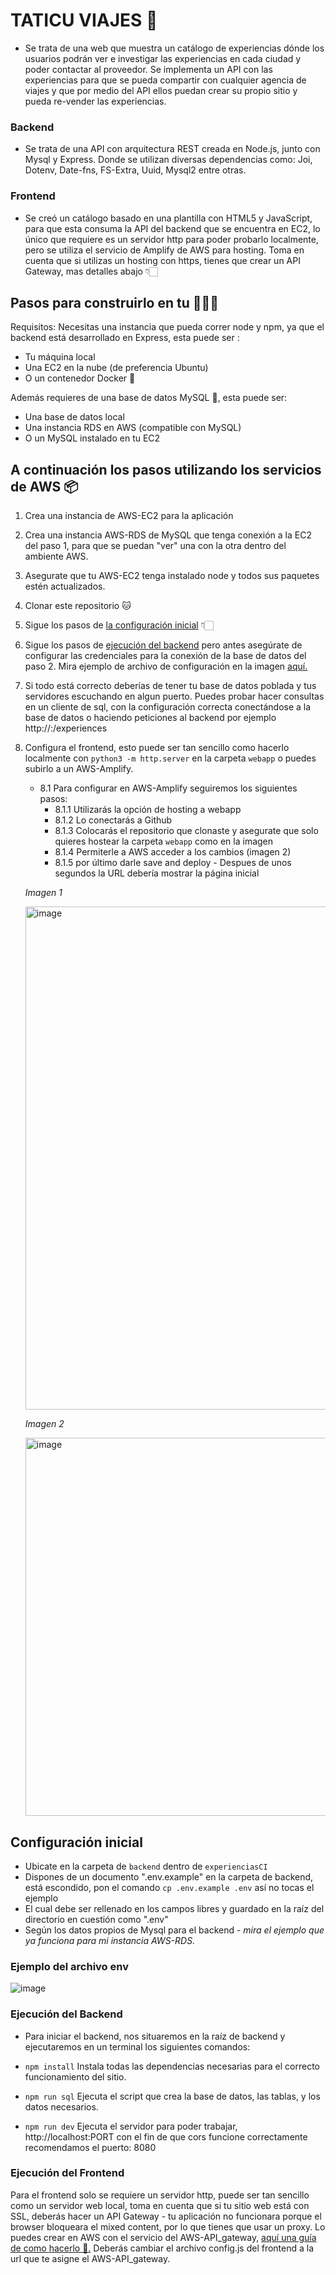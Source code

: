 # TATICU VIAJES 🐶


-   Se trata de una web que muestra un catálogo de experiencias dónde los usuarios podrán ver e investigar las experiencias en cada ciudad y poder contactar al proveedor. Se implementa un API con las experiencias para que se pueda compartir con cualquier agencia de viajes y que por medio del API ellos puedan crear su propio sitio y pueda re-vender las experiencias.

### Backend

-   Se trata de una API con arquitectura REST creada en Node.js, junto con Mysql y Express.
    Donde se utilizan diversas dependencias como: Joi, Dotenv, Date-fns, FS-Extra,  Uuid, Mysql2  entre otras.

### Frontend

- Se creó un catálogo basado en una plantilla con HTML5 y JavaScript, para que esta consuma la API del backend que se encuentra en EC2, lo único que requiere es un servidor http para poder probarlo localmente, pero se utiliza el servicio de Amplify de AWS para hosting. Toma en cuenta que si utilizas un hosting con  https, tienes que crear un API Gateway, mas detalles abajo 👇🏻

## Pasos para construirlo en tu 🧑🏻‍💻

Requisitos: Necesitas una instancia que pueda correr node y npm, ya que el backend está desarrollado en Express, esta puede ser :
- Tu máquina local
- Una EC2 en la nube (de preferencia Ubuntu)
- O un contenedor Docker 🐳

Además requieres de una base de datos MySQL 🐬, esta puede ser:
- Una base de datos local
- Una instancia RDS en AWS (compatible con MySQL) 
- O un MySQL instalado en tu EC2

## A continuación los pasos utilizando los servicios de AWS 📦

1. Crea una instancia de AWS-EC2 para la aplicación
2. Crea una instancia AWS-RDS de MySQL que tenga conexión a la EC2 del paso 1, para que se puedan "ver" una con la otra dentro del ambiente AWS.
3. Asegurate que tu AWS-EC2 tenga instalado node y todos sus paquetes estén actualizados.
4. Clonar este repositorio 🐱
5. Sigue los pasos de [la configuración inicial](https://github.com/fatimaavila/experienciasCI#configuraci%C3%B3n-inicial) 👇🏻
6. Sigue los pasos de [ejecución del backend](https://github.com/fatimaavila/experienciasCI#ejecuci%C3%B3n-del-backend) pero antes asegúrate de configurar las credenciales para la conexión de la base de datos del paso 2. Mira ejemplo de archivo de configuración en la imagen [aquí.](https://github.com/fatimaavila/experienciasCI/tree/master#ejemplo-del-archivo-env)
7. Si todo está correcto deberías de tener tu base de datos poblada y tus servidores escuchando en algun puerto. Puedes probar hacer consultas en un cliente de sql, con la configuración correcta conectándose a la base de datos o haciendo peticiones al backend por ejemplo http://<ip>:<puerto>/experiences
8. Configura el frontend, esto puede ser tan sencillo como hacerlo localmente con `python3 -m http.server` en la carpeta `webapp` o puedes subirlo a un AWS-Amplify.
   - 8.1 Para configurar en AWS-Amplify seguiremos los siguientes pasos:
      - 8.1.1 Utilizarás la opción de hosting a webapp
      - 8.1.2 Lo conectarás a Github
      - 8.1.3 Colocarás el repositorio que clonaste y asegurate que solo quieres hostear la carpeta `webapp` como en la imagen
      - 8.1.4 Permiterle a AWS acceder a los cambios (imagen 2)
      - 8.1.5 por último darle save and deploy - Despues de unos segundos la URL debería mostrar la página inicial
    
    *Imagen 1*

   <img width="805" alt="image" src="https://github.com/fatimaavila/experienciasCI/assets/69205813/caf74bcf-2906-460c-b97b-4b7488d3ec10">

   *Imagen 2*

   <img width="605" alt="image" src="https://github.com/fatimaavila/experienciasCI/assets/69205813/b65f859c-d8c3-496a-91b7-598ea8d9c5a0">



## Configuración inicial


- Ubicate en la carpeta de `backend` dentro de `experienciasCI`
- Dispones de un documento ".env.example" en la carpeta de backend, está escondido, pon el comando `cp .env.example .env` así no tocas el ejemplo
- El cual debe ser rellenado en los campos libres y guardado en la raíz del directorio en cuestión como ".env"
- Según los datos propios de Mysql para el backend - *mira el ejemplo que ya funciona para mi instancia AWS-RDS.*



### Ejemplo del archivo env 

  ![image](https://github.com/fatimaavila/experienciasCI/assets/69205813/2975f603-db10-4da8-9a29-99014e1c6c88)


### Ejecución del Backend

-   Para iniciar el backend, nos situaremos en la raíz de backend y ejecutaremos en un terminal los siguientes comandos:

-   `npm install` Instala todas las dependencias necesarias para el correcto funcionamiento del sitio.
-   `npm run sql` Ejecuta el script que crea la base de datos, las tablas, y los datos necesarios.
-   `npm run dev` Ejecuta el servidor para poder trabajar, http://localhost:PORT con el fin de que cors funcione correctamente recomendamos el puerto: 8080

### Ejecución del Frontend

Para el frontend solo se requiere un servidor http, puede ser tan sencillo como un servidor web local,  toma en cuenta que si tu sitio web está con SSL, deberás hacer un API Gateway -  tu aplicación no funcionara porque el browser bloqueara el mixed content, por lo que tienes que usar un proxy. Lo puedes crear en AWS con el servicio del AWS-API_gateway, [aquí una guía de como hacerlo 📝.](https://keliris.dev/articles/aws-apigw-https-proxy)  Deberás cambiar el archivo config.js del frontend a la url que te asigne el AWS-API_gateway.
   



